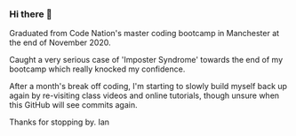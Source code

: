 ### Hi there 👋

Graduated from Code Nation's master coding bootcamp in Manchester at the end of November 2020.

Caught a very serious case of 'Imposter Syndrome' towards the end of my bootcamp which really knocked my confidence.  

After a month's break off coding, I'm starting to slowly build myself back up again by re-visiting class videos and online 
tutorials, though unsure when this GitHub will see commits again.


Thanks for stopping by.
Ian 
